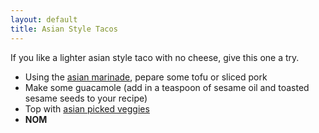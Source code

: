 ```yaml
---
layout: default
title: Asian Style Tacos
---
```


If you like a lighter asian style taco with no cheese, give this one a try.

* Using the [asian marinade](../base_layers/asian_marinade.html), pepare some tofu or sliced pork
* Make some guacamole (add in a teaspoon of sesame oil and toasted sesame seeds to your recipe)
* Top with [asian picked veggies](../condiments/pickled_vegetables.html)
* __NOM__
